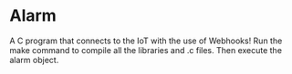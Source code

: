 # Alarm
 A C program that connects to the IoT with the use of Webhooks!
 Run the make command to compile all the libraries and .c files.
 Then execute the alarm object.
